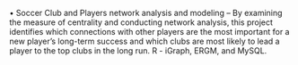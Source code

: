 •	Soccer Club and Players network analysis and modeling – By examining the measure of centrality and conducting network analysis, this project identifies which connections with other players are the most important for a new player’s long-term success and which clubs are most likely to lead a player to the top clubs in the long run. R - iGraph, ERGM, and MySQL.
